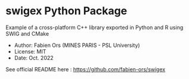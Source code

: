 # swigex Python Package

Example of a cross-platform C++ library exported in Python and R using SWIG and CMake

* Author: Fabien Ors (MINES PARIS - PSL University) 
* License: MIT
* Date: Oct. 2022

See official README here : https://github.com/fabien-ors/swigex
